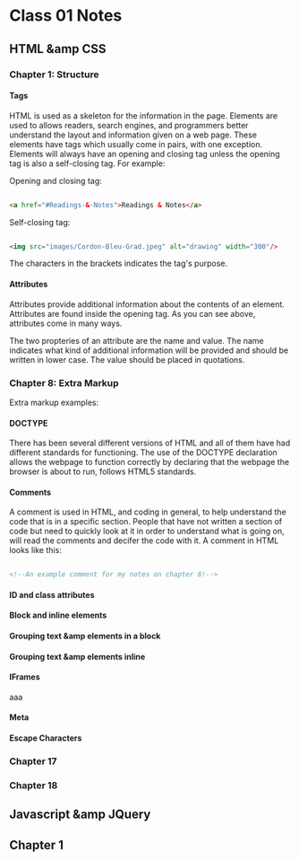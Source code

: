 # Class 01 Notes

## HTML &amp CSS

### Chapter 1: Structure

#### Tags

HTML is used as a skeleton for the information in the page. Elements are used to allows readers, search engines, and programmers better understand the layout and information given on a web page. These elements have tags which usually come in pairs, with one exception. Elements will always have an opening and closing tag unless the opening tag is also a self-closing tag. For example:

Opening and closing tag:

``` HTML

<a href="#Readings-&-Notes">Readings & Notes</a>

```

Self-closing tag:

``` HTML

<img src="images/Cordon-Bleu-Grad.jpeg" alt="drawing" width="300"/>

```

The characters in the brackets indicates the tag's purpose.

#### Attributes

Attributes provide additional information about the contents of an element. Attributes are found inside the opening tag. As you can see above, attributes come in many ways.

The two propteries of an attribute are the name and value. The name indicates what kind of additional information will be provided and should be written in lower case. The value should be placed in quotations.

### Chapter 8: Extra Markup

Extra markup examples:

#### DOCTYPE

There has been several different versions of HTML and all of them have had different standards for functioning. The use of the DOCTYPE declaration allows the webpage to function correctly by declaring that the webpage the browser is about to run, follows HTML5 standards.

#### Comments

A comment is used in HTML, and coding in general, to help understand the code that is in a specific section. People that have not written a section of code but need to quickly look at it in order to understand what is going on, will read the comments and decifer the code with it. A comment in HTML looks like this:

``` HTML

<!--An example comment for my notes on chapter 8!-->

```

#### ID and class attributes



#### Block and inline elements



#### Grouping text &amp elements in a block



#### Grouping text &amp elements inline



#### IFrames

aaa

#### Meta



#### Escape Characters



### Chapter 17



### Chapter 18



## Javascript &amp JQuery

## Chapter 1

